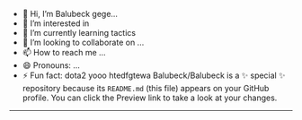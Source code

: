 - 👋 Hi, I’m Balubeck gege...
- 👀 I’m interested in 
- 🌱 I’m currently learning tactics
- 💞️ I’m looking to collaborate on ...
- 📫 How to reach me ...
- 😄 Pronouns: ...
- ⚡ Fun fact: dota2 yooo
htedfgtewa
Balubeck/Balubeck is a ✨ special ✨ repository because its `README.md` (this file) appears on your GitHub profile.
You can click the Preview link to take a look at your changes.
---
